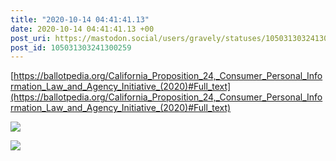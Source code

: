 ```yaml
---
title: "2020-10-14 04:41:41.13"
date: 2020-10-14 04:41:41.13 +00
post_uri: https://mastodon.social/users/gravely/statuses/105031303241300259
post_id: 105031303241300259
---
```

[https://ballotpedia.org/California_Proposition_24,_Consumer_Personal_Information_Law_and_Agency_Initiative_(2020)#Full_text](https://ballotpedia.org/California_Proposition_24,_Consumer_Personal_Information_Law_and_Agency_Initiative_(2020)#Full_text)


![](/images/105031303117308874.png)

![](/images/105031303205905027.jpg)

